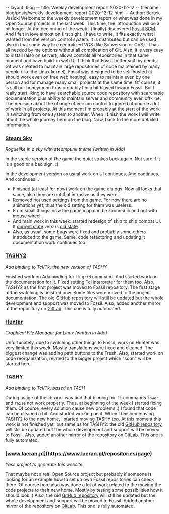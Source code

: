 -- layout: blog
-- title: Weekly development report 2020-12-12
-- filename: blog/posts/weekly-development-report-2020-12-12.html
-- Author: Bartek Jasicki
Welcome to the weekly development report or what was done in my Open Source
projects in the last week. This time, the introduction will be a bit longer. At
the beginning of the week I (finally) discovered [Fossil SCM](https://www.fossil-scm.org/).
And I felt in love almost on first sight. I have to write, it fits exactly what I
wanted from the version control system. It is distributed but can be used also
in that same way like centralized VCS (like Subversion or CVS). It has all
needed by me options without all complication of Git. Also, it is very easy to
install (also on server), allows controls all repositories in that same moment
and have build-in web UI. I think that Fossil better suit my needs: Git was
created to maintain large repositories of code maintained by many people (like
the Linux kernel). Fossil was designed to be self-hosted (it should work even
on free web hosting), easy to maintain even by one person and for manage many
small projects at the same time. Of course, it is still our honeymoon thus
probably I'm a bit biased toward Fossil. But I really start liking to have
searchable source code repository with searchable documentation plus ability to
maintain server and community even off-line. The decision about the change of
version control triggered of course a lot of work in all projects. At this
moment I'm probably at the start of the work in switching from one system to
another. When I finish the work I will write about the whole journey here
on the blog. Now, back to the more detailed information.

### [Steam Sky](https://thindil.itch.io/steam-sky)

*Roguelike in a sky with steampunk theme (written in Ada)*

In the stable version of the game the quiet strikes back again. Not sure if it
is a good or a bad sign. :)

In the development version as usual work on UI continues. And continues. And
continues...

* Finished (at least for now) work on the game dialogs. Now all looks that same,
  also they are not that intrusive as they were.
* Removed not used settings from the game. For now there are no animations yet,
  thus the old setting for them was useless.
* From small things: now the game map can be zoomed in and out with mouse wheel.
* And main work in this week: started redesign of ship to ship combat UI. It
  [current state](https://imgur.com/FRUBOqn) versus [old state](https://img.itch.zone/aW1hZ2UvNDkxMTgzLzM0NjQxMDEucG5n/original/9d3u1c.png).
* Also, as usual, some bugs were fixed and probably some others introduced to
  the game. Same, code refactoring and updating it documentation work continues
  too.

### [TASHY2](https://www.laeran.pl/repositories/tashy2)

*Ada binding to Tcl/Tk, the new version of TASHY*

Finished work on Ada binding for Tk `grid` command. And started work on the
documentation for it. Fixed setting Tcl interpreter for them too. Also, TASHY2 as
the first project was moved to Fossil repository. The first stage of the
switching is finished now. Some files were moved to the project documentation.
The old [GitHub repository](https://github.com/thindil/tashy2) will still be
updated but the whole development and support was moved to Fossil. Also,
added another mirror of the repository on [GitLab](https://gitlab.com/thindil/tashy2).
This one is fully automated.

### [Hunter](https://github.com/thindil/hunter)

*Graphical File Manager for Linux (written in Ada)*

Unfortunately, due to switching other things to Fossil, work on Hunter was very
limited this week. Mostly translations were fixed and cleaned. The biggest
change was adding path buttons to the Trash. Also, started work on code
reorganization, related to the bigger project which "soon" will be started
here.

### [TASHY](https://www.laeran.pl/repositories/tashy)

*Ada binding to Tcl/Tk, based on TASH*

During usage of the library I was find that binding for Tk commands `lower` and
`raise` not work properly. Thus, at beginning of the week I started fixing
them. Of course, every solution cause new problems :) I found that code can be
cleaned a bit. And started working on it. When I finished moving TASHY2 to
the new home, I started moving TASHY too. At this moment this work is not
finished yet, but same as for TASHY2: the old [GitHub repository](https://github.com/thindil/tashy)
will still be updated but the whole development and support will be moved to
Fossil. Also, added another mirror of the repository on [GitLab](https://gitlab.com/thindil/tashy).
This one is fully automated.

### [www.laeran.pl](https://www.laeran.pl/repositories/page)

*Yass project to generate this website*

That maybe not a real Open Source project but probably if someone is looking
for an example how to set up own Fossil repositories can check there. Of course
here also was done a lot of work related to the moving the code projects to
their new home. Mostly by testing some possibilities how it should look :)
Also, the old [GitHub repository](https://github.com/thindil/www.laeran.pl)
will still be updated but the whole development and support will be moved to
Fossil. Added another mirror of the repository on [GitLab](https://gitlab.com/thindil/www.laeran.pl).
This one is fully automated.
